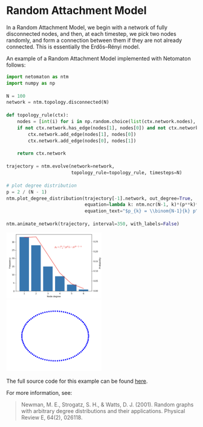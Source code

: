 # Random Attachment Model

In a Random Attachment Model, we begin with a network of fully disconnected nodes, and then, at each timestep, we pick 
two nodes randomly, and form a connection between them if they are not already connected. This is essentially the 
Erdős–Rényi model.

An example of a Random Attachment Model implemented with Netomaton follows:

```python
import netomaton as ntm
import numpy as np

N = 100
network = ntm.topology.disconnected(N)

def topology_rule(ctx):
    nodes = [int(i) for i in np.random.choice(list(ctx.network.nodes), size=2, replace=False)]
    if not ctx.network.has_edge(nodes[1], nodes[0]) and not ctx.network.has_edge(nodes[0], nodes[1]):
        ctx.network.add_edge(nodes[1], nodes[0])
        ctx.network.add_edge(nodes[0], nodes[1])

    return ctx.network

trajectory = ntm.evolve(network=network,
                        topology_rule=topology_rule, timesteps=N)

# plot degree distribution
p = 2 / (N - 1)
ntm.plot_degree_distribution(trajectory[-1].network, out_degree=True,
                             equation=lambda k: ntm.ncr(N-1, k)*(p**k)*((1-p)**(N-1-k)),
                             equation_text="$p_{k} = \\binom{N-1}{k} p^k (1-p)^{N-1-k}$")

ntm.animate_network(trajectory, interval=350, with_labels=False)
```

<img src="../../resources/random_attachment_model.png" width="50%"/>

<img src="../../resources/random_attachment_model.gif" width="50%"/>

The full source code for this example can be found [here](random_attachment_model_demo.py).

For more information, see:

> Newman, M. E., Strogatz, S. H., & Watts, D. J. (2001). Random graphs with arbitrary degree distributions and their applications. Physical Review E, 64(2), 026118.